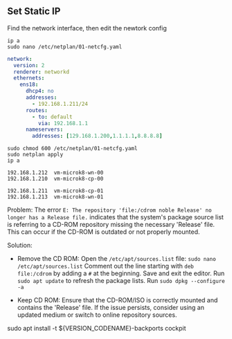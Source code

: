 
## Set Static IP  

Find the network interface, then edit the newtork config
```console
ip a
sudo nano /etc/netplan/01-netcfg.yaml
```

```yaml
network:
  version: 2
  renderer: networkd
  ethernets:
    ens18:
      dhcp4: no
      addresses:
        - 192.168.1.211/24
      routes:
        - to: default
          via: 192.168.1.1
      nameservers:
        addresses: [129.168.1.200,1.1.1.1,8.8.8.8]
```
```console
sudo chmod 600 /etc/netplan/01-netcfg.yaml
sudo netplan apply
ip a
```

```
192.168.1.212  vm-microk8-wn-00
192.168.1.210  vm-microk8-cp-00

192.168.1.211  vm-microk8-cp-01
192.168.1.213  vm-microk8-wn-01
```


Problem: The error `E: The repository 'file:/cdrom noble Release' no longer has a Release file.` indicates that the system's package source list is referring to a CD-ROM repository missing the necessary 'Release' file. This can occur if the CD-ROM is outdated or not properly mounted.

Solution: 
- Remove the CD ROM:
    Open the `/etc/apt/sources.list` file: `sudo nano /etc/apt/sources.list`
    Comment out the line starting with `deb file:/cdrom` by adding a `#` at the beginning.
    Save and exit the editor.
    Run `sudo apt update` to refresh the package lists.
    Run `sudo dpkg --configure -a`

- Keep CD ROM:
    Ensure that the CD-ROM/ISO is correctly mounted and contains the 'Release' file.
    If the issue persists, consider using an updated medium or switch to online repository sources.



sudo apt install -t ${VERSION_CODENAME}-backports cockpit
